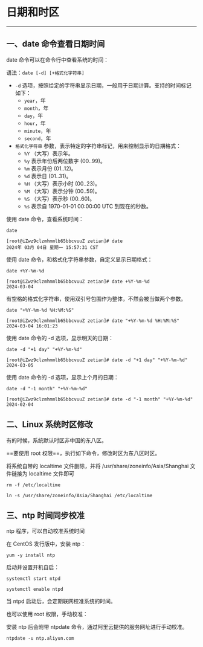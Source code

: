 # 日期和时区

---

## 一、date 命令查看日期时间

date 命令可以在命令行中查看系统的时间：

语法：`date [-d] [+格式化字符串]`

- `-d` 选项，按照给定的字符串显示日期，一般用于日期计算。支持的时间标记如下：
  - `year`，年
  - `month`，年
  - `day`，年
  - `hour`，年
  - `minute`，年
  - `second`，年
- `格式化字符串` 参数，表示特定的字符串标记，用来控制显示的日期格式：
  - `%Y` （大写）表示年。
  - `%y` 表示年份后两位数字 (00..99)。
  - `%m` 表示月份 (01..12)。
  - `%d` 表示日 (01..31)。
  - `%H` （大写）表示小时 (00..23)。
  - `%M` （大写）表示分钟 (00..59)。
  - `%S` （大写）表示秒 (00..60)。
  - `%s` 表示自 1970-01-01 00:00:00 UTC 到现在的秒数。

使用 date 命令，查看系统时间：

```shell
date
```

```shell
[root@iZwz9clzmhmmlb65bbcvuuZ zetian]# date
2024年 03月 04日 星期一 15:57:31 CST
```

使用 date 命令，和格式化字符串参数，自定义显示日期格式：

```shell
date +%Y-%m-%d
```

```shell
[root@iZwz9clzmhmmlb65bbcvuuZ zetian]# date +%Y-%m-%d
2024-03-04
```

有空格的格式化字符串，使用双引号包围作为整体，不然会被当做两个参数。

```shell
date "+%Y-%m-%d %H:%M:%S"
```

```shell
[root@iZwz9clzmhmmlb65bbcvuuZ zetian]# date "+%Y-%m-%d %H:%M:%S"
2024-03-04 16:01:23
```

使用 date 命令的 -d 选项，显示明天的日期：

```shell
date -d "+1 day" "+%Y-%m-%d"
```

```shell
[root@iZwz9clzmhmmlb65bbcvuuZ zetian]# date -d "+1 day" "+%Y-%m-%d"
2024-03-05
```

使用 date 命令的 -d 选项，显示上个月的日期：

```shell
date -d "-1 month" "+%Y-%m-%d"
```

```shell
[root@iZwz9clzmhmmlb65bbcvuuZ zetian]# date -d "-1 month" "+%Y-%m-%d"
2024-02-04
```

## 二、Linux 系统时区修改

有的时候，系统默认时区非中国的东八区。

==要使用 root 权限==，执行如下命令，修改时区为东八区时区。

将系统自带的 localtime 文件删除，并将 /usr/share/zoneinfo/Asia/Shanghai 文件链接为 localtime 文件即可

```shell
rm -f /etc/localtime

ln -s /usr/share/zoneinfo/Asia/Shanghai /etc/localtime
```

## 三、ntp 时间同步校准

ntp 程序，可以自动校准系统时间

在 CentOS 发行版中，安装 ntp：

```shell
yum -y install ntp
```

启动并设置开机自启：

```shell
systemctl start ntpd

systemctl enable ntpd
```

当 ntpd 启动后，会定期联网校准系统的时间。

也可以使用 root 权限，手动校准：

安装 ntp 后会附带 ntpdate 命令，通过阿里云提供的服务网址进行手动校准。

```shell
ntpdate -u ntp.aliyun.com
```
